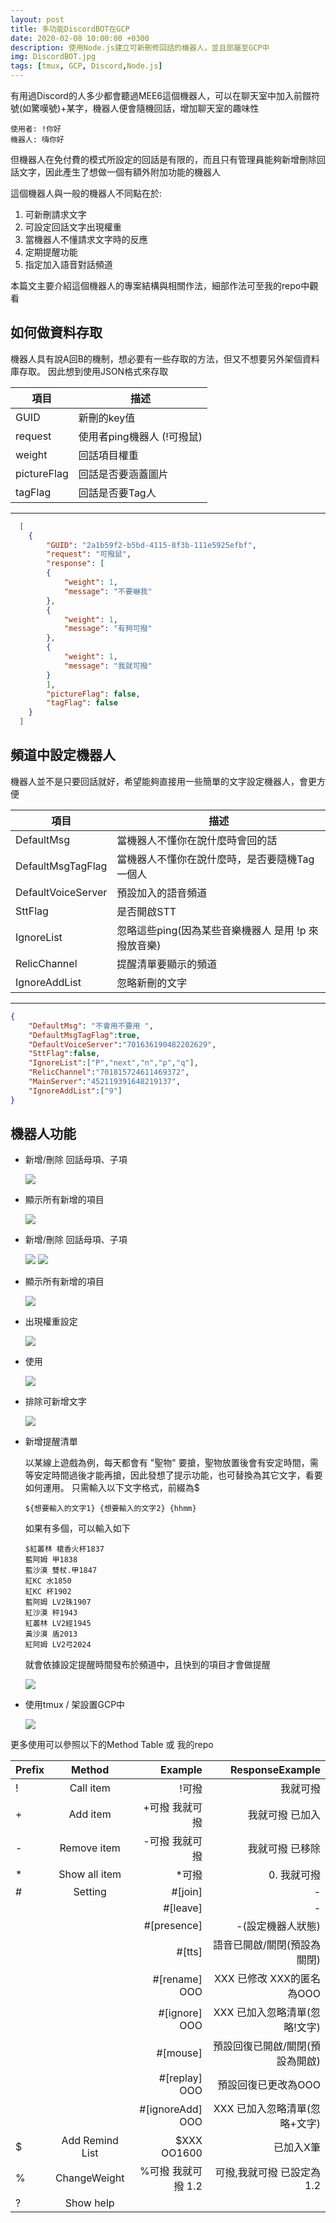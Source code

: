 ```yaml
---
layout: post
title: 多功能DiscordBOT在GCP
date: 2020-02-08 10:00:00 +0300
description: 使用Node.js建立可新刪修回話的機器人，並且部屬至GCP中
img: DiscordBOT.jpg
tags: [tmux, GCP, Discord,Node.js]
---
```

有用過Discord的人多少都會聽過MEE6這個機器人，可以在聊天室中加入前餟符號(如驚嘆號)+某字，機器人便會隨機回話，增加聊天室的趣味性

    使用者: !你好
    機器人: 嗨你好

但機器人在免付費的模式所設定的回話是有限的，而且只有管理員能夠新增刪除回話文字，因此產生了想做一個有額外附加功能的機器人

這個機器人與一般的機器人不同點在於:
<ol>
    <li>可新刪請求文字</li>
    <li>可設定回話文字出現權重</li>
    <li>當機器人不懂請求文字時的反應</li>
    <li>定期提醒功能</li>
    <li>指定加入語音對話頻道</li>
</ol>

本篇文主要介紹這個機器人的專案結構與相關作法，細部作法可至我的repo中觀看

## 如何做資料存取
機器人具有說A回B的機制，想必要有一些存取的方法，但又不想要另外架個資料庫存取。
因此想到使用JSON格式來存取

| 項目 | 描述 |
| ----------- | ----------- |
| GUID | 新刪的key值 |
| request | 使用者ping機器人 (!可撥鼠) |
| weight | 回話項目權重 |
| pictureFlag | 回話是否要涵蓋圖片 |
| tagFlag | 回話是否要Tag人 |

---------------------------------------

```json
  [
    {
        "GUID": "2a1b59f2-b5bd-4115-8f3b-111e5925efbf",
        "request": "可撥鼠",
        "response": [
        {
            "weight": 1, 
            "message": "不要嚇我"
        },
        {
            "weight": 1,
            "message": "有夠可撥"
        },
        {
            "weight": 1,
            "message": "我就可撥"
        }
        ],
        "pictureFlag": false,
        "tagFlag": false
    }
  ]
```

## 頻道中設定機器人
機器人並不是只要回話就好，希望能夠直接用一些簡單的文字設定機器人，會更方便

| 項目 | 描述 |
| ----------- | ----------- |
| DefaultMsg | 當機器人不懂你在說什麼時會回的話 |
| DefaultMsgTagFlag | 當機器人不懂你在說什麼時，是否要隨機Tag一個人|
| DefaultVoiceServer | 預設加入的語音頻道 |
| SttFlag | 是否開啟STT |
| IgnoreList | 忽略這些ping(因為某些音樂機器人 是用 !p 來撥放音樂) |
| RelicChannel | 提醒清單要顯示的頻道 |
| IgnoreAddList | 忽略新刪的文字 |

---------------------------------------

```json
{
    "DefaultMsg": "不會用不要用 ",
    "DefaultMsgTagFlag":true,
    "DefaultVoiceServer":"701636190482202629",
    "SttFlag":false,
    "IgnoreList":["P","next","n","p","q"],
    "RelicChannel":"701815724611469372",
    "MainServer":"452119391648219137",
    "IgnoreAddList":["9"]
}
```

## 機器人功能

* 新增/刪除 回話母項、子項

  <img src="../assets/img/DiscordBOT/discordBOT_5.jpg">

* 顯示所有新增的項目

  <img src="../assets/img/DiscordBOT/discordBOT_6.jpg">

* 新增/刪除 回話母項、子項

  <img src="../assets/img/DiscordBOT/discordBOT_5.jpg">
  <img src="../assets/img/DiscordBOT/discordBOT_6.jpg">

* 顯示所有新增的項目

  <img src="../assets/img/DiscordBOT/discordBOT_7.jpg">

* 出現權重設定

  <img src="../assets/img/DiscordBOT/discordBOT_8.jpg">

* 使用

  <img src="../assets/img/DiscordBOT/discordBOT_9.jpg">

* 排除可新增文字
  
  <img src="../assets/img/DiscordBOT/discordBOT_11.jpg">


* 新增提醒清單

    以某線上遊戲為例，每天都會有 "聖物" 要搶，聖物放置後會有安定時間，需等安定時間過後才能再搶，因此發想了提示功能，也可替換為其它文字，看要如何運用。
    只需輸入以下文字格式，前綴為$

    ```
    ${想要輸入的文字1} {想要輸入的文字2} {hhmm}
    ```

    如果有多個，可以輸入如下

    ```
    $紅叢林 槍香火杯1837
    藍阿姆 甲1838
    藍沙漠 雙杖.甲1847
    紅KC 水1850
    紅KC 杯1902
    藍阿姆 LV2珠1907
    紅沙漠 秤1943
    紅叢林 LV2經1945
    黃沙漠 盾2013
    紅阿姆 LV2弓2024
    ```

    就會依據設定提醒時間發布於頻道中，且快到的項目才會做提醒

    <img src="../assets/img/DiscordBOT/discordBOT_15.jpg">



* 使用tmux / 架設置GCP中

  <img src="../assets/img/DiscordBOT/discordBOT_14.jpg">


更多使用可以參照以下的Method Table 或 我的repo

| Prefix        | Method        |  Example      |    ResponseExample   |
| ------------- |:-------------:| -------------:| -------------:   | 
| !             | Call item      | !可撥         | 我就可撥
| +             | Add item       | +可撥 我就可撥 | 我就可撥 已加入 
| -             | Remove item    | -可撥 我就可撥 | 我就可撥 已移除
| *             | Show all item  | *可撥         | 0. 我就可撥
| #             | Setting        | #[join]       | -
|               |                | #[leave]      | -
|               |                | #[presence]   | -(設定機器人狀態)
|               |                | #[tts]        | 語音已開啟/關閉(預設為關閉)
|               |                | #[rename] OOO     | XXX 已修改 XXX的匿名 為OOO
|               |                | #[ignore] OOO     | XXX 已加入忽略清單(忽略!文字)
|               |                | #[mouse]         | 預設回復已開啟/關閉(預設為開啟)
|               |                | #[replay] OOO     | 預設回復已更改為OOO
|               |                | #[ignoreAdd] OOO     | XXX 已加入忽略清單(忽略+文字)
|$             | Add Remind List | $XXX OO1600| 已加入X筆
|%             | ChangeWeight   | %可撥 我就可撥 1.2| 可撥,我就可撥 已設定為1.2
|?             | Show help      |               |

















